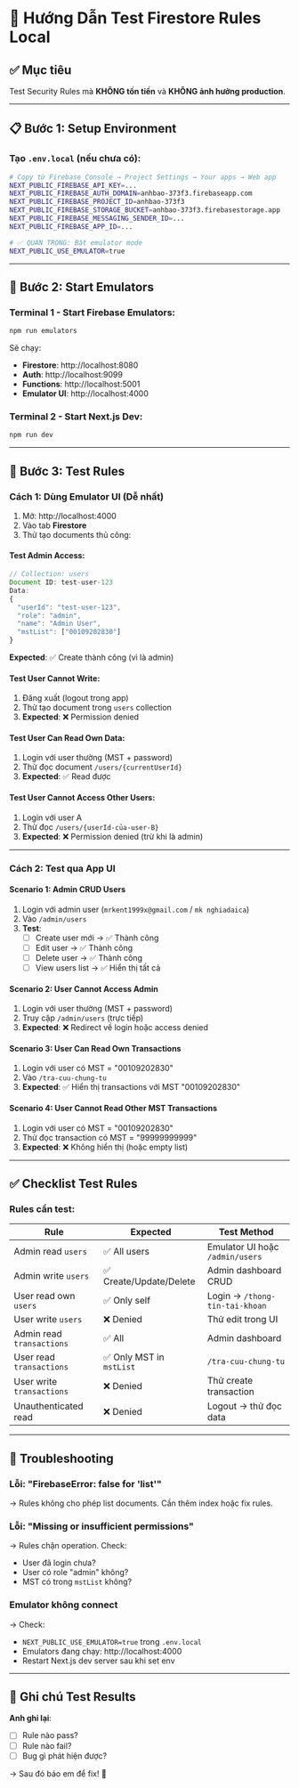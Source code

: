 # 🧪 Hướng Dẫn Test Firestore Rules Local

## ✅ Mục tiêu
Test Security Rules mà **KHÔNG tốn tiền** và **KHÔNG ảnh hưởng production**.

---

## 📋 Bước 1: Setup Environment

### Tạo `.env.local` (nếu chưa có):
```bash
# Copy từ Firebase Console → Project Settings → Your apps → Web app
NEXT_PUBLIC_FIREBASE_API_KEY=...
NEXT_PUBLIC_FIREBASE_AUTH_DOMAIN=anhbao-373f3.firebaseapp.com
NEXT_PUBLIC_FIREBASE_PROJECT_ID=anhbao-373f3
NEXT_PUBLIC_FIREBASE_STORAGE_BUCKET=anhbao-373f3.firebasestorage.app
NEXT_PUBLIC_FIREBASE_MESSAGING_SENDER_ID=...
NEXT_PUBLIC_FIREBASE_APP_ID=...

# ✅ QUAN TRỌNG: Bật emulator mode
NEXT_PUBLIC_USE_EMULATOR=true
```

---

## 🚀 Bước 2: Start Emulators

### Terminal 1 - Start Firebase Emulators:
```bash
npm run emulators
```

Sẽ chạy:
- **Firestore**: http://localhost:8080
- **Auth**: http://localhost:9099
- **Functions**: http://localhost:5001
- **Emulator UI**: http://localhost:4000

### Terminal 2 - Start Next.js Dev:
```bash
npm run dev
```

---

## 🧪 Bước 3: Test Rules

### Cách 1: Dùng Emulator UI (Dễ nhất)

1. Mở: http://localhost:4000
2. Vào tab **Firestore**
3. Thử tạo documents thủ công:

#### Test Admin Access:
```javascript
// Collection: users
Document ID: test-user-123
Data:
{
  "userId": "test-user-123",
  "role": "admin",
  "name": "Admin User",
  "mstList": ["00109202830"]
}
```

**Expected**: ✅ Create thành công (vì là admin)

#### Test User Cannot Write:
1. Đăng xuất (logout trong app)
2. Thử tạo document trong `users` collection
3. **Expected**: ❌ Permission denied

#### Test User Can Read Own Data:
1. Login với user thường (MST + password)
2. Thử đọc document `/users/{currentUserId}`
3. **Expected**: ✅ Read được

#### Test User Cannot Access Other Users:
1. Login với user A
2. Thử đọc `/users/{userId-của-user-B}`
3. **Expected**: ❌ Permission denied (trừ khi là admin)

---

### Cách 2: Test qua App UI

#### Scenario 1: Admin CRUD Users
1. Login với admin user (`mrkent1999x@gmail.com` / `mk nghiadaica`)
2. Vào `/admin/users`
3. **Test**:
   - [ ] Create user mới → ✅ Thành công
   - [ ] Edit user → ✅ Thành công
   - [ ] Delete user → ✅ Thành công
   - [ ] View users list → ✅ Hiển thị tất cả

#### Scenario 2: User Cannot Access Admin
1. Login với user thường (MST + password)
2. Truy cập `/admin/users` (trực tiếp)
3. **Expected**: ❌ Redirect về login hoặc access denied

#### Scenario 3: User Can Read Own Transactions
1. Login với user có MST = "00109202830"
2. Vào `/tra-cuu-chung-tu`
3. **Expected**: ✅ Hiển thị transactions với MST "00109202830"

#### Scenario 4: User Cannot Read Other MST Transactions
1. Login với user có MST = "00109202830"
2. Thử đọc transaction có MST = "99999999999"
3. **Expected**: ❌ Không hiển thị (hoặc empty list)

---

## ✅ Checklist Test Rules

### Rules cần test:

| Rule | Expected | Test Method |
|------|----------|-------------|
| Admin read `users` | ✅ All users | Emulator UI hoặc `/admin/users` |
| Admin write `users` | ✅ Create/Update/Delete | Admin dashboard CRUD |
| User read own `users` | ✅ Only self | Login → `/thong-tin-tai-khoan` |
| User write `users` | ❌ Denied | Thử edit trong UI |
| Admin read `transactions` | ✅ All | Admin dashboard |
| User read `transactions` | ✅ Only MST in `mstList` | `/tra-cuu-chung-tu` |
| User write `transactions` | ❌ Denied | Thử create transaction |
| Unauthenticated read | ❌ Denied | Logout → thử đọc data |

---

## 🐛 Troubleshooting

### Lỗi: "FirebaseError: false for 'list'"
→ Rules không cho phép list documents. Cần thêm index hoặc fix rules.

### Lỗi: "Missing or insufficient permissions"
→ Rules chặn operation. Check:
- User đã login chưa?
- User có role "admin" không?
- MST có trong `mstList` không?

### Emulator không connect
→ Check:
- `NEXT_PUBLIC_USE_EMULATOR=true` trong `.env.local`
- Emulators đang chạy: http://localhost:4000
- Restart Next.js dev server sau khi set env

---

## 📝 Ghi chú Test Results

**Anh ghi lại**:
- [ ] Rule nào pass?
- [ ] Rule nào fail?
- [ ] Bug gì phát hiện được?

→ Sau đó báo em để fix! 🎯

